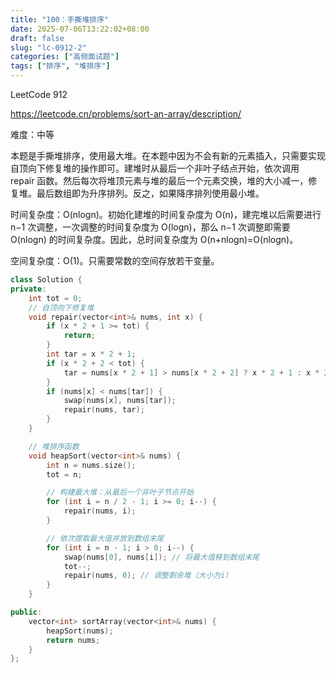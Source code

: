 ```yaml
---
title: "100：手撕堆排序"
date: 2025-07-06T13:22:02+08:00
draft: false
slug: "lc-0912-2"
categories: ["高频面试题"]
tags: ["排序", "堆排序"]
---
```


LeetCode 912

https://leetcode.cn/problems/sort-an-array/description/

难度：中等

本题是手撕堆排序，使用最大堆。在本题中因为不会有新的元素插入，只需要实现自顶向下修复堆的操作即可。建堆时从最后一个非叶子结点开始，依次调用 repair 函数。然后每次将堆顶元素与堆的最后一个元素交换，堆的大小减一，修复堆。最后数组即为升序排列。反之，如果降序排列使用最小堆。

时间复杂度：O(nlogn)。初始化建堆的时间复杂度为 O(n)，建完堆以后需要进行 n−1 次调整，一次调整的时间复杂度为 O(logn)，那么 n−1 次调整即需要 O(nlogn) 的时间复杂度。因此，总时间复杂度为 O(n+nlogn)=O(nlogn)。

空间复杂度：O(1)。只需要常数的空间存放若干变量。

<!--more-->

```cpp
class Solution {
private:
    int tot = 0;
    // 自顶向下修复堆
    void repair(vector<int>& nums, int x) {
        if (x * 2 + 1 >= tot) {
            return;
        }
        int tar = x * 2 + 1;
        if (x * 2 + 2 < tot) {
            tar = nums[x * 2 + 1] > nums[x * 2 + 2] ? x * 2 + 1 : x * 2 + 2;
        }
        if (nums[x] < nums[tar]) {
            swap(nums[x], nums[tar]);
            repair(nums, tar);
        }
    }

    // 堆排序函数
    void heapSort(vector<int>& nums) {
        int n = nums.size();
        tot = n;

        // 构建最大堆：从最后一个非叶子节点开始
        for (int i = n / 2 - 1; i >= 0; i--) {
            repair(nums, i);
        }

        // 依次提取最大值并放到数组末尾
        for (int i = n - 1; i > 0; i--) {
            swap(nums[0], nums[i]); // 将最大值移到数组末尾
            tot--;
            repair(nums, 0); // 调整剩余堆（大小为i）
        }
    }

public:
    vector<int> sortArray(vector<int>& nums) {
        heapSort(nums);
        return nums;
    }
};
```

